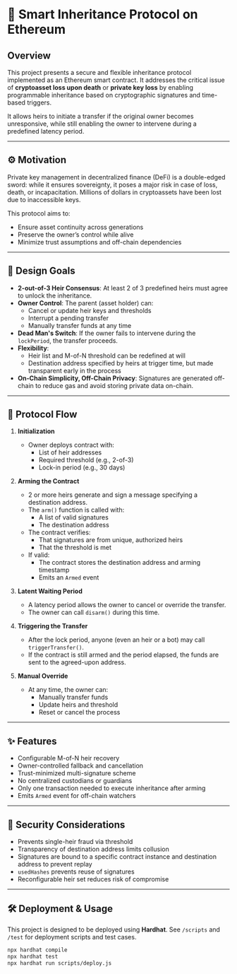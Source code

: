 # 🧬 Smart Inheritance Protocol on Ethereum

## Overview

This project presents a secure and flexible inheritance protocol implemented as an Ethereum smart contract. It addresses the critical issue of **cryptoasset loss upon death** or **private key loss** by enabling programmable inheritance based on cryptographic signatures and time-based triggers.

It allows heirs to initiate a transfer if the original owner becomes unresponsive, while still enabling the owner to intervene during a predefined latency period.

---

## ⚙️ Motivation

Private key management in decentralized finance (DeFi) is a double-edged sword: while it ensures sovereignty, it poses a major risk in case of loss, death, or incapacitation. Millions of dollars in cryptoassets have been lost due to inaccessible keys.

This protocol aims to:
- Ensure asset continuity across generations
- Preserve the owner’s control while alive
- Minimize trust assumptions and off-chain dependencies

---

## 🧩 Design Goals

- **2-out-of-3 Heir Consensus**: At least 2 of 3 predefined heirs must agree to unlock the inheritance.
- **Owner Control**: The parent (asset holder) can:
  - Cancel or update heir keys and thresholds
  - Interrupt a pending transfer
  - Manually transfer funds at any time
- **Dead Man's Switch**: If the owner fails to intervene during the `lockPeriod`, the transfer proceeds.
- **Flexibility**:
  - Heir list and M-of-N threshold can be redefined at will
  - Destination address specified by heirs at trigger time, but made transparent early in the process
- **On-Chain Simplicity, Off-Chain Privacy**: Signatures are generated off-chain to reduce gas and avoid storing private data on-chain.

---

## 🔐 Protocol Flow

1. **Initialization**  
   - Owner deploys contract with:
     - List of heir addresses
     - Required threshold (e.g., 2-of-3)
     - Lock-in period (e.g., 30 days)

2. **Arming the Contract**  
   - 2 or more heirs generate and sign a message specifying a destination address.
   - The `arm()` function is called with:
     - A list of valid signatures
     - The destination address
   - The contract verifies:
     - That signatures are from unique, authorized heirs
     - That the threshold is met
   - If valid:
     - The contract stores the destination address and arming timestamp
     - Emits an `Armed` event

3. **Latent Waiting Period**  
   - A latency period allows the owner to cancel or override the transfer.
   - The owner can call `disarm()` during this time.

4. **Triggering the Transfer**  
   - After the lock period, anyone (even an heir or a bot) may call `triggerTransfer()`.
   - If the contract is still armed and the period elapsed, the funds are sent to the agreed-upon address.

5. **Manual Override**  
   - At any time, the owner can:
     - Manually transfer funds
     - Update heirs and threshold
     - Reset or cancel the process

---

## ✨ Features

- Configurable M-of-N heir recovery
- Owner-controlled fallback and cancellation
- Trust-minimized multi-signature scheme
- No centralized custodians or guardians
- Only one transaction needed to execute inheritance after arming
- Emits `Armed` event for off-chain watchers

---

## 🔐 Security Considerations

- Prevents single-heir fraud via threshold
- Transparency of destination address limits collusion
- Signatures are bound to a specific contract instance and destination address to prevent replay
- `usedHashes` prevents reuse of signatures
- Reconfigurable heir set reduces risk of compromise

---

## 🛠 Deployment & Usage

This project is designed to be deployed using **Hardhat**. See `/scripts` and `/test` for deployment scripts and test cases.

```bash
npx hardhat compile
npx hardhat test
npx hardhat run scripts/deploy.js
